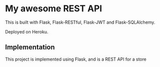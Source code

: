 # My awesome REST API


This is built with Flask, Flask-RESTful, Flask-JWT and Flask-SQLAlchemy.

Deployed on Heroku.



## Implementation

This project is implemented using Flask, and is a REST API for a store

